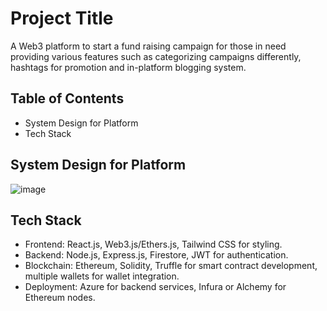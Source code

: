 # Project Title
A Web3 platform to start a fund raising campaign for those in need providing various features such as categorizing campaigns
differently, hashtags for promotion and in-platform blogging system.

## Table of Contents

- System Design for Platform
- Tech Stack

## System Design for Platform

![image](https://github.com/user-attachments/assets/e025566c-dee9-4737-abc5-a1e0007907ca)

## Tech Stack

- Frontend: React.js, Web3.js/Ethers.js, Tailwind CSS for styling.
- Backend: Node.js, Express.js, Firestore, JWT for authentication.
- Blockchain: Ethereum, Solidity, Truffle for smart contract development, multiple wallets for wallet integration.
- Deployment: Azure for backend services, Infura or Alchemy for Ethereum nodes.
